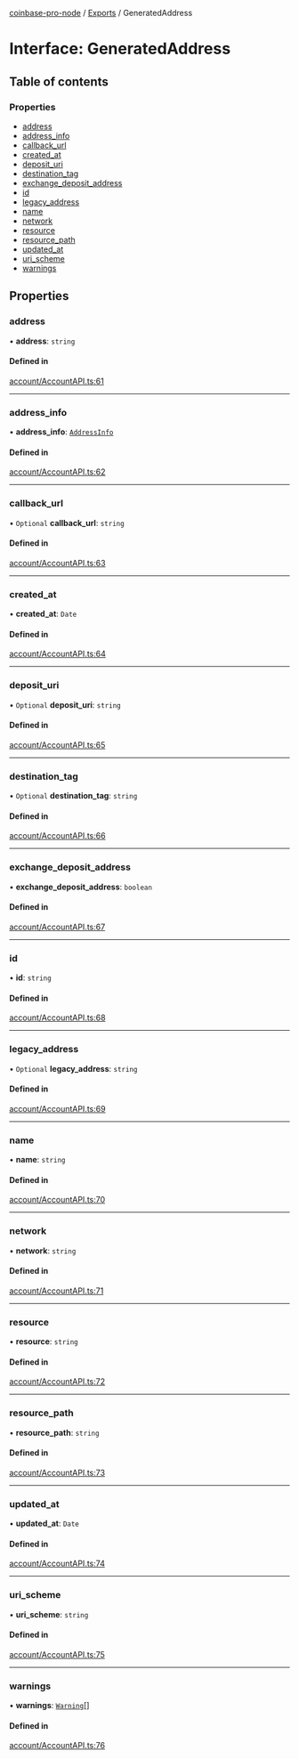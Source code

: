 [coinbase-pro-node](../README.md) / [Exports](../modules.md) / GeneratedAddress

# Interface: GeneratedAddress

## Table of contents

### Properties

- [address](GeneratedAddress.md#address)
- [address_info](GeneratedAddress.md#address_info)
- [callback_url](GeneratedAddress.md#callback_url)
- [created_at](GeneratedAddress.md#created_at)
- [deposit_uri](GeneratedAddress.md#deposit_uri)
- [destination_tag](GeneratedAddress.md#destination_tag)
- [exchange_deposit_address](GeneratedAddress.md#exchange_deposit_address)
- [id](GeneratedAddress.md#id)
- [legacy_address](GeneratedAddress.md#legacy_address)
- [name](GeneratedAddress.md#name)
- [network](GeneratedAddress.md#network)
- [resource](GeneratedAddress.md#resource)
- [resource_path](GeneratedAddress.md#resource_path)
- [updated_at](GeneratedAddress.md#updated_at)
- [uri_scheme](GeneratedAddress.md#uri_scheme)
- [warnings](GeneratedAddress.md#warnings)

## Properties

### address

• **address**: `string`

#### Defined in

[account/AccountAPI.ts:61](https://github.com/bennycode/coinbase-pro-node/blob/7770f03/src/account/AccountAPI.ts#L61)

---

### address_info

• **address_info**: [`AddressInfo`](AddressInfo.md)

#### Defined in

[account/AccountAPI.ts:62](https://github.com/bennycode/coinbase-pro-node/blob/7770f03/src/account/AccountAPI.ts#L62)

---

### callback_url

• `Optional` **callback_url**: `string`

#### Defined in

[account/AccountAPI.ts:63](https://github.com/bennycode/coinbase-pro-node/blob/7770f03/src/account/AccountAPI.ts#L63)

---

### created_at

• **created_at**: `Date`

#### Defined in

[account/AccountAPI.ts:64](https://github.com/bennycode/coinbase-pro-node/blob/7770f03/src/account/AccountAPI.ts#L64)

---

### deposit_uri

• `Optional` **deposit_uri**: `string`

#### Defined in

[account/AccountAPI.ts:65](https://github.com/bennycode/coinbase-pro-node/blob/7770f03/src/account/AccountAPI.ts#L65)

---

### destination_tag

• `Optional` **destination_tag**: `string`

#### Defined in

[account/AccountAPI.ts:66](https://github.com/bennycode/coinbase-pro-node/blob/7770f03/src/account/AccountAPI.ts#L66)

---

### exchange_deposit_address

• **exchange_deposit_address**: `boolean`

#### Defined in

[account/AccountAPI.ts:67](https://github.com/bennycode/coinbase-pro-node/blob/7770f03/src/account/AccountAPI.ts#L67)

---

### id

• **id**: `string`

#### Defined in

[account/AccountAPI.ts:68](https://github.com/bennycode/coinbase-pro-node/blob/7770f03/src/account/AccountAPI.ts#L68)

---

### legacy_address

• `Optional` **legacy_address**: `string`

#### Defined in

[account/AccountAPI.ts:69](https://github.com/bennycode/coinbase-pro-node/blob/7770f03/src/account/AccountAPI.ts#L69)

---

### name

• **name**: `string`

#### Defined in

[account/AccountAPI.ts:70](https://github.com/bennycode/coinbase-pro-node/blob/7770f03/src/account/AccountAPI.ts#L70)

---

### network

• **network**: `string`

#### Defined in

[account/AccountAPI.ts:71](https://github.com/bennycode/coinbase-pro-node/blob/7770f03/src/account/AccountAPI.ts#L71)

---

### resource

• **resource**: `string`

#### Defined in

[account/AccountAPI.ts:72](https://github.com/bennycode/coinbase-pro-node/blob/7770f03/src/account/AccountAPI.ts#L72)

---

### resource_path

• **resource_path**: `string`

#### Defined in

[account/AccountAPI.ts:73](https://github.com/bennycode/coinbase-pro-node/blob/7770f03/src/account/AccountAPI.ts#L73)

---

### updated_at

• **updated_at**: `Date`

#### Defined in

[account/AccountAPI.ts:74](https://github.com/bennycode/coinbase-pro-node/blob/7770f03/src/account/AccountAPI.ts#L74)

---

### uri_scheme

• **uri_scheme**: `string`

#### Defined in

[account/AccountAPI.ts:75](https://github.com/bennycode/coinbase-pro-node/blob/7770f03/src/account/AccountAPI.ts#L75)

---

### warnings

• **warnings**: [`Warning`](Warning.md)[]

#### Defined in

[account/AccountAPI.ts:76](https://github.com/bennycode/coinbase-pro-node/blob/7770f03/src/account/AccountAPI.ts#L76)
